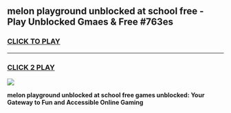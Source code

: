 
## melon playground unblocked at school free - Play Unblocked Gmaes & Free #763es
<h3>
<a href="https://news.freeplayer.one?title=melon_playground_unblocked_at_school_free&ref=24F">CLICK TO PLAY</a></h3>
<hr>

<h3>
<a href="https://news.freeplayer.one?title=melon_playground_unblocked_at_school_free&ref=24F">CLICK 2 PLAY</a>
  
</h3>

<a href="https://news.freeplayer.one?title=melon_playground_unblocked_at_school_free&ref=24F/"><img src="https://clearcache.store/games.png"></a>


**melon playground unblocked at school free games unblocked: Your Gateway to Fun and Accessible Online Gaming**
